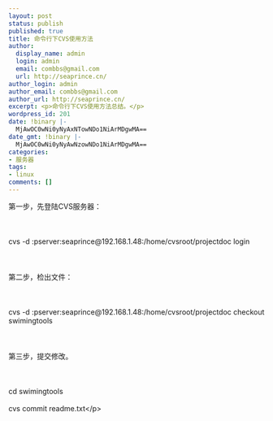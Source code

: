 ```yaml
---
layout: post
status: publish
published: true
title: 命令行下CVS使用方法
author:
  display_name: admin
  login: admin
  email: combbs@gmail.com
  url: http://seaprince.cn/
author_login: admin
author_email: combbs@gmail.com
author_url: http://seaprince.cn/
excerpt: <p>命令行下CVS使用方法总结。</p>
wordpress_id: 201
date: !binary |-
  MjAwOC0wNi0yNyAxNTowNDo1NiArMDgwMA==
date_gmt: !binary |-
  MjAwOC0wNi0yNyAwNzowNDo1NiArMDgwMA==
categories:
- 服务器
tags:
- linux
comments: []
---
```

<p>第一步，先登陆CVS服务器：<br &#47;><br />
<br &#47;><br />
cvs -d :pserver:seaprince@192.168.1.48:&#47;home&#47;cvsroot&#47;projectdoc login<br &#47;><br />
<br &#47;><br />
第二步，检出文件：<br &#47;><br />
<br &#47;><br />
cvs -d :pserver:seaprince@192.168.1.48:&#47;home&#47;cvsroot&#47;projectdoc checkout swimingtools<br &#47;><br />
<br &#47;><br />
第三步，提交修改。<br &#47;><br />
<br &#47;><br />
cd swimingtools<br &#47;><br />
cvs commit readme.txt<&#47;p></p>
